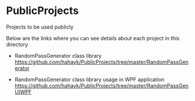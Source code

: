 # PublicProjects
Projects to be used publicly

Below are the links where you can see details about each project in this directory

* RandomPassGenerator class library
	https://github.com/hahayk/PublicProjects/tree/master/RandomPassGenerator
	
* RandomPassGenerator class library usage in WPF application
	https://github.com/hahayk/PublicProjects/tree/master/RandomPassGenUIWPF